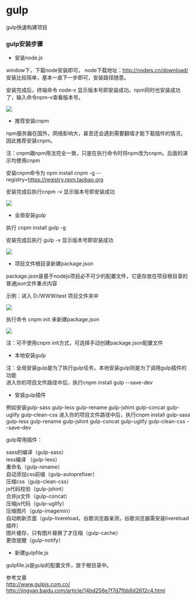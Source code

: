 # gulp
gulp快速构建项目

### gulp安装步骤

* 安装node.js

window下，下载node安装即可。 node下载地址：http://nodejs.cn/download/ 安装比较简单，基本一直下一步即可，安装路径随意。

安装完成后，终端命令 node-v 显示版本号即安装成功。npm同时也安装成功了，输入命令npm-v查看版本号。

![](http://g.hiphotos.baidu.com/exp/w=500/sign=61a17ceecffcc3ceb4c0c933a247d6b7/83025aafa40f4bfbdd5c6e98044f78f0f6361869.jpg) 

* 推荐安装cnpm

npm服务器在国外，网络影响大，甚至还会遇到需要翻墙才能下载插件的情况，因此推荐安装cnpm。

注：cnpm跟npm用法完全一致，只是在执行命令时将npm改为cnpm。后面的演示均使用cnpm

安装cnpm命令为 npm install cnpm -g --registry=https://registry.npm.taobao.org

安装完成后执行cnpm -v 显示版本号即安装成功 

![](http://e.hiphotos.baidu.com/exp/w=500/sign=769391d016dfa9ecfd2e561752d1f754/d8f9d72a6059252d506aeec8339b033b5ab5b9f9.jpg) 

* 全局安装gulp

执行 cnpm install gulp -g

安装完成后执行 gulp -v 显示版本号即安装成功 

![](http://b.hiphotos.baidu.com/exp/w=500/sign=1a91b0f54c36acaf59e096fc4cd88d03/5d6034a85edf8db11a6d8fa80e23dd54574e74bf.jpg) 

* 项目文件根目录新建package.json

package.json是基于nodejs项目必不可少的配置文件，它是存放在项目根目录的普通json文件重点内容

示例：进入 D:/WWW/test 项目文件夹中

![](http://g.hiphotos.baidu.com/exp/w=500/sign=a97812fb32fae6cd0cb4ab613fb20f9e/3812b31bb051f819b84bf086ddb44aed2f73e794.jpg)

执行命令 cnpm init 来新建package.json

![](http://d.hiphotos.baidu.com/exp/w=500/sign=10d86e8b3e12b31bc76ccd29b6193674/908fa0ec08fa513d45c29e123a6d55fbb3fbd996.jpg)

注：可不使用cnpm init方式，可选择手动创建package.json配置文件

* 本地安装gulp

注：全局安装gulp是为了执行gulp任务，本地安装gulp则是为了调用gulp插件的功能<br>
进入你的项目文件路径中后，执行cnpm install gulp --save-dev

* 安装gulp插件

例如安装gulp-sass gulp-less gulp-rename gulp-jshint gulp-concat gulp-uglify gulp-clean-css
进入你的项目文件路径中后，执行cnpm install gulp-sass gulp-less gulp-rename gulp-jshint gulp-concat gulp-uglify gulp-clean-css --save-dev

gulp常用插件：

sass的编译（gulp-sass）<br>
less编译 （gulp-less）<br>
重命名（gulp-rename）<br>
自动添加css前缀（gulp-autoprefixer）<br>
压缩css（gulp-clean-css）<br>
js代码校验（gulp-jshint）<br>
合并js文件（gulp-concat）<br>
压缩js代码（gulp-uglify）<br>
压缩图片（gulp-imagemin）<br>
自动刷新页面（gulp-livereload，谷歌浏览器亲测，谷歌浏览器需安装livereload插件）<br>
图片缓存，只有图片替换了才压缩（gulp-cache）<br>
更改提醒（gulp-notify）<br>

* 新建gulpfile.js

gulpfile.js是gulp的配置文件，放于根目录中。


参考文章<br>
http://www.gulpjs.com.cn/<br>
http://jingyan.baidu.com/article/14bd256e7f7d7fbb6d2612c4.html 

